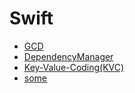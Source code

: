 # Swift

- [GCD](GCD)
- [DependencyManager](DependencyManager)
- [Key-Value-Coding(KVC)](KVC)
- [some](some)

